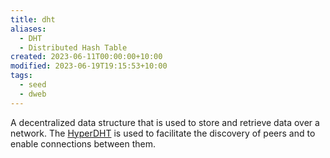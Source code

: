 ```yaml
---
title: dht
aliases:
  - DHT
  - Distributed Hash Table
created: 2023-06-11T00:00:00+10:00
modified: 2023-06-19T19:15:53+10:00
tags:
  - seed
  - dweb
---
```


A decentralized data structure that is used to store and retrieve data over a network. The [HyperDHT](hyperdht.md) is used to facilitate the discovery of peers and to enable connections between them.